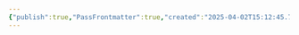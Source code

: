 ```yaml
---
{"publish":true,"PassFrontmatter":true,"created":"2025-04-02T15:12:45.752+03:00","updated":"2025-04-02T15:12:46.058+03:00"}
---
```


